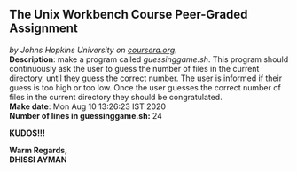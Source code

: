 ## The Unix Workbench Course Peer-Graded Assignment
*by Johns Hopkins University on [coursera.org](https://www.coursera.org/).*
\
**Description**: make a program called *guessinggame.sh*. This program should continuously ask the user to guess the number of files in the current directory, until they guess the correct number. The user is informed if their guess is too high or too low. Once the user guesses the correct number of files in the current directory they should be congratulated.
\
**Make date**: Mon Aug 10 13:26:23 IST 2020
\
**Number of lines in guessinggame.sh:** 24

**KUDOS!!!**

**Warm Regards,**
\
**DHISSI AYMAN**

